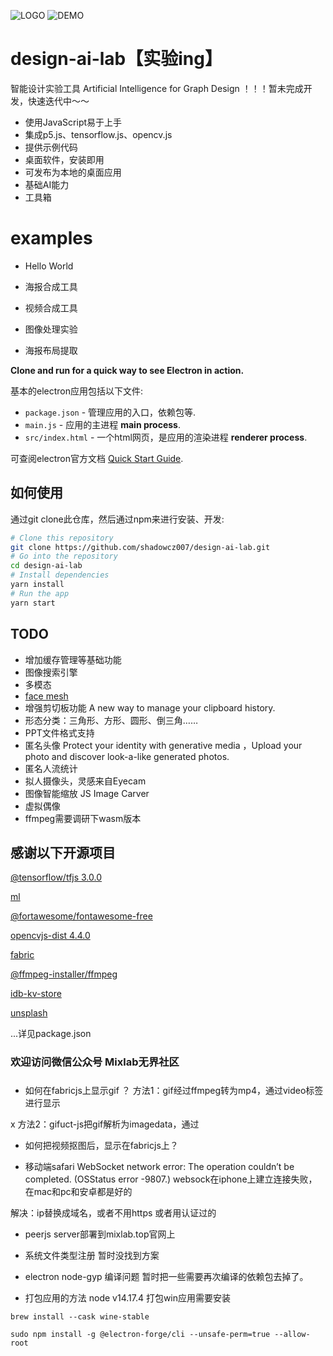 ![LOGO](https://shadowcz007.github.io/design-ai-lab/assets/icons/ios/AppIcon.appiconset/icon-20-ipad.png)
![DEMO](https://shadowcz007.github.io/design-ai-lab/assets/demo.jpg)

# design-ai-lab【实验ing】

智能设计实验工具 Artificial Intelligence for Graph Design
！！！暂未完成开发，快速迭代中～～

- 使用JavaScript易于上手
- 集成p5.js、tensorflow.js、opencv.js
- 提供示例代码
- 桌面软件，安装即用
- 可发布为本地的桌面应用
- 基础AI能力
- 工具箱

# examples

- Hello World

- 海报合成工具

- 视频合成工具

- 图像处理实验

- 海报布局提取


**Clone and run for a quick way to see Electron in action.**

基本的electron应用包括以下文件:

- `package.json` - 管理应用的入口，依赖包等.
- `main.js` - 应用的主进程 **main process**.
- `src/index.html` - 一个html网页，是应用的渲染进程 **renderer process**.

可查阅electron官方文档 [Quick Start Guide](https://electronjs.org/docs/tutorial/quick-start).



## 如何使用

通过git clone此仓库，然后通过npm来进行安装、开发:

```bash
# Clone this repository
git clone https://github.com/shadowcz007/design-ai-lab.git
# Go into the repository
cd design-ai-lab
# Install dependencies
yarn install
# Run the app
yarn start
```

## TODO
- 增加缓存管理等基础功能
- 图像搜索引擎
- 多模态
- [face mesh](https://github.com/shadowcz007/FaceMeshFaceGeometry)
- 增强剪切板功能 A new way to manage your clipboard history.
- 形态分类：三角形、方形、圆形、倒三角……
- PPT文件格式支持
- 匿名头像 Protect your identity with generative media ，Upload your photo and discover look-a-like generated photos.
- 匿名人流统计
- 拟人摄像头，灵感来自Eyecam
- 图像智能缩放 JS Image Carver
- 虚拟偶像
- ffmpeg需要调研下wasm版本


## 感谢以下开源项目

[@tensorflow/tfjs 3.0.0]()

[ml](https://github.com/mljs/ml)

[@fortawesome/fontawesome-free]()

[opencvjs-dist 4.4.0]()

[fabric]()

[@ffmpeg-installer/ffmpeg]()

[idb-kv-store](https://www.npmjs.com/package/idb-kv-store)

[unsplash](https://github.com/unsplash/unsplash-js)

...详见package.json

### 欢迎访问微信公众号 Mixlab无界社区



##### 
- 如何在fabricjs上显示gif ？
方法1：gif经过ffmpeg转为mp4，通过video标签进行显示

x 方法2：gifuct-js把gif解析为imagedata，通过

- 如何把视频抠图后，显示在fabricjs上？


- 移动端safari
WebSocket network error: The operation couldn’t be completed. (OSStatus error -9807.)
websock在iphone上建立连接失败，在mac和pc和安卓都是好的

解决：ip替换成域名，或者不用https 或者用认证过的

- peerjs server部署到mixlab.top官网上

- 系统文件类型注册
暂时没找到方案

- electron node-gyp 编译问题
暂时把一些需要再次编译的依赖包去掉了。

- 打包应用的方法
node v14.17.4
打包win应用需要安装
```
brew install --cask wine-stable
```
```
sudo npm install -g @electron-forge/cli --unsafe-perm=true --allow-root
```
